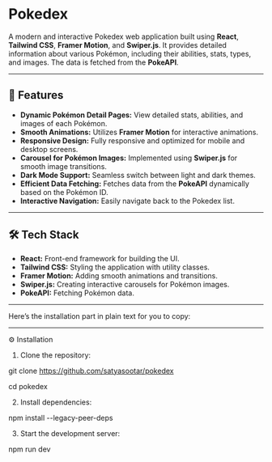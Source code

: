 # Pokedex  

A modern and interactive Pokedex web application built using **React**, **Tailwind CSS**, **Framer Motion**, and **Swiper.js**. It provides detailed information about various Pokémon, including their abilities, stats, types, and images. The data is fetched from the **PokeAPI**.  

---

## 🚀 Features  

- **Dynamic Pokémon Detail Pages:** View detailed stats, abilities, and images of each Pokémon.  
- **Smooth Animations:** Utilizes **Framer Motion** for interactive animations.  
- **Responsive Design:** Fully responsive and optimized for mobile and desktop screens.  
- **Carousel for Pokémon Images:** Implemented using **Swiper.js** for smooth image transitions.  
- **Dark Mode Support:** Seamless switch between light and dark themes.  
- **Efficient Data Fetching:** Fetches data from the **PokeAPI** dynamically based on the Pokémon ID.  
- **Interactive Navigation:** Easily navigate back to the Pokedex list.  

---

## 🛠️ Tech Stack  

- **React:** Front-end framework for building the UI.  
- **Tailwind CSS:** Styling the application with utility classes.  
- **Framer Motion:** Adding smooth animations and transitions.  
- **Swiper.js:** Creating interactive carousels for Pokémon images.  
- **PokeAPI:** Fetching Pokémon data.  

---

Here’s the installation part in plain text for you to copy:


---

⚙️ Installation

1. Clone the repository:

git clone https://github.com/satyasootar/pokedex

cd pokedex


2. Install dependencies:

npm install --legacy-peer-deps


3. Start the development server:

npm run dev


